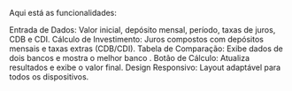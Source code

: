 Aqui está as funcionalidades:

Entrada de Dados: Valor inicial, depósito mensal, período, taxas de juros, CDB e CDI.
Cálculo de Investimento: Juros compostos com depósitos mensais e taxas extras (CDB/CDI).
Tabela de Comparação: Exibe dados de dois bancos e mostra o melhor banco .
Botão de Cálculo: Atualiza resultados e exibe o valor final.
Design Responsivo: Layout adaptável para todos os dispositivos.
